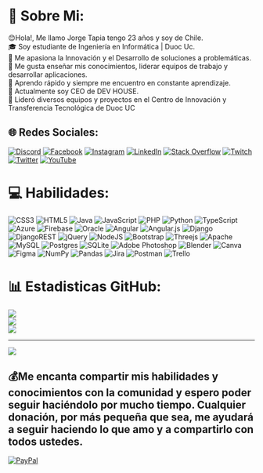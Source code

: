 # 💫 Sobre Mi:
😊Hola!, Me llamo Jorge Tapia tengo 23 años y soy de Chile.<br>🎓 Soy estudiante de Ingeniería en Informática | Duoc Uc.<br>🤖 Me apasiona la Innovación y el Desarrollo de soluciones a problemáticas.<br>🤝 Me gusta enseñar mis conocimientos, liderar equipos de trabajo y desarrollar aplicaciones.<br>🌱 Aprendo rápido y siempre me encuentro en constante aprendizaje.<br>💼 Actualmente soy CEO de DEV HOUSE.<br>🌳  Lideró diversos equipos y proyectos en el Centro de Innovación y Transferencia Tecnológica de Duoc UC


## 🌐 Redes Sociales:
[![Discord](https://img.shields.io/badge/Discord-%237289DA.svg?logo=discord&logoColor=white)](https://discord.gg/mEDh7pedPb) [![Facebook](https://img.shields.io/badge/Facebook-%231877F2.svg?logo=Facebook&logoColor=white)](https://m.facebook.com/people/Koke-JT/100017061791232/) [![Instagram](https://img.shields.io/badge/Instagram-%23E4405F.svg?logo=Instagram&logoColor=white)](https://instagram.com/koke_kun) [![LinkedIn](https://img.shields.io/badge/LinkedIn-%230077B5.svg?logo=linkedin&logoColor=white)](https://linkedin.com/in/jorgetapiam/) [![Stack Overflow](https://img.shields.io/badge/-Stackoverflow-FE7A16?logo=stack-overflow&logoColor=white)](https://stackoverflow.com/users/20827724) [![Twitch](https://img.shields.io/badge/Twitch-%239146FF.svg?logo=Twitch&logoColor=white)](https://twitch.tv/tiokoke) [![Twitter](https://img.shields.io/badge/Twitter-%231DA1F2.svg?logo=Twitter&logoColor=white)](https://twitter.com/Koke_kunx) [![YouTube](https://img.shields.io/badge/YouTube-%23FF0000.svg?logo=YouTube&logoColor=white)](https://www.youtube.com/@tiokoke5738) 

# 💻 Habilidades:
![CSS3](https://img.shields.io/badge/css3-%231572B6.svg?style=flat&logo=css3&logoColor=white) ![HTML5](https://img.shields.io/badge/html5-%23E34F26.svg?style=flat&logo=html5&logoColor=white) ![Java](https://img.shields.io/badge/java-%23ED8B00.svg?style=flat&logo=java&logoColor=white) ![JavaScript](https://img.shields.io/badge/javascript-%23323330.svg?style=flat&logo=javascript&logoColor=%23F7DF1E) ![PHP](https://img.shields.io/badge/php-%23777BB4.svg?style=flat&logo=php&logoColor=white) ![Python](https://img.shields.io/badge/python-3670A0?style=flat&logo=python&logoColor=ffdd54) ![TypeScript](https://img.shields.io/badge/typescript-%23007ACC.svg?style=flat&logo=typescript&logoColor=white) ![Azure](https://img.shields.io/badge/azure-%230072C6.svg?style=flat&logo=azure-devops&logoColor=white) ![Firebase](https://img.shields.io/badge/firebase-%23039BE5.svg?style=flat&logo=firebase) ![Oracle](https://img.shields.io/badge/Oracle-F80000?style=flat&logo=oracle&logoColor=white) ![Angular](https://img.shields.io/badge/angular-%23DD0031.svg?style=flat&logo=angular&logoColor=white) ![Angular.js](https://img.shields.io/badge/angular.js-%23E23237.svg?style=flat&logo=angularjs&logoColor=white) ![Django](https://img.shields.io/badge/django-%23092E20.svg?style=flat&logo=django&logoColor=white) ![DjangoREST](https://img.shields.io/badge/DJANGO-REST-ff1709?style=flat&logo=django&logoColor=white&color=ff1709&labelColor=gray) ![jQuery](https://img.shields.io/badge/jquery-%230769AD.svg?style=flat&logo=jquery&logoColor=white) ![NodeJS](https://img.shields.io/badge/node.js-6DA55F?style=flat&logo=node.js&logoColor=white) ![Bootstrap](https://img.shields.io/badge/bootstrap-%23563D7C.svg?style=flat&logo=bootstrap&logoColor=white) ![Threejs](https://img.shields.io/badge/threejs-black?style=flat&logo=three.js&logoColor=white) ![Apache](https://img.shields.io/badge/apache-%23D42029.svg?style=flat&logo=apache&logoColor=white) ![MySQL](https://img.shields.io/badge/mysql-%2300f.svg?style=flat&logo=mysql&logoColor=white) ![Postgres](https://img.shields.io/badge/postgres-%23316192.svg?style=flat&logo=postgresql&logoColor=white) ![SQLite](https://img.shields.io/badge/sqlite-%2307405e.svg?style=flat&logo=sqlite&logoColor=white) ![Adobe Photoshop](https://img.shields.io/badge/adobephotoshop-%2331A8FF.svg?style=flat&logo=adobephotoshop&logoColor=white) ![Blender](https://img.shields.io/badge/blender-%23F5792A.svg?style=flat&logo=blender&logoColor=white) ![Canva](https://img.shields.io/badge/Canva-%2300C4CC.svg?style=flat&logo=Canva&logoColor=white) 	![Figma](https://img.shields.io/badge/figma-%23F24E1E.svg?style=flat&logo=figma&logoColor=white) ![NumPy](https://img.shields.io/badge/numpy-%23013243.svg?style=flat&logo=numpy&logoColor=white) ![Pandas](https://img.shields.io/badge/pandas-%23150458.svg?style=flat&logo=pandas&logoColor=white) ![Jira](https://img.shields.io/badge/jira-%230A0FFF.svg?style=flat&logo=jira&logoColor=white) ![Postman](https://img.shields.io/badge/Postman-FF6C37?style=flat&logo=postman&logoColor=white) ![Trello](https://img.shields.io/badge/Trello-%23026AA7.svg?style=flat&logo=Trello&logoColor=white)
# 📊 Estadisticas GitHub:
![](https://github-readme-stats.vercel.app/api?username=TioKoke&theme=react&hide_border=false&include_all_commits=true&count_private=true)<br/>
![](https://github-readme-streak-stats.herokuapp.com/?user=TioKoke&theme=react&hide_border=false)<br/>
![](https://github-readme-stats.vercel.app/api/top-langs/?username=TioKoke&theme=react&hide_border=false&include_all_commits=true&count_private=true&layout=compact)

---
[![](https://visitcount.itsvg.in/api?id=TioKoke&icon=5&color=0)](https://visitcount.itsvg.in)

  ## 💰Me encanta compartir mis habilidades y conocimientos con la comunidad y espero poder seguir haciéndolo por mucho tiempo. Cualquier donación, por más pequeña que sea, me ayudará a seguir haciendo lo que amo y a compartirlo con todos ustedes.
  
  [![PayPal](https://img.shields.io/badge/PayPal-00457C?style=for-the-badge&logo=paypal&logoColor=white)](https://www.paypal.com/donate/?hosted_button_id=B6CW46JDFYZQC) 

  
